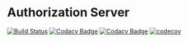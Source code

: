 # Authorization Server

[![Build Status](https://circleci.com/gh/mlobb/auth-server.svg?style=svg)](https://circleci.com/gh/mlobb/auth-server)
[![Codacy Badge](https://api.codacy.com/project/badge/Grade/57133fd46267415b8a6ae05889ac5560)](https://www.codacy.com?utm_source=github.com&amp;utm_medium=referral&amp;utm_content=mlobb/auth-server&amp;utm_campaign=Badge_Grade)
[![Codacy Badge](https://api.codacy.com/project/badge/Coverage/57133fd46267415b8a6ae05889ac5560)](https://www.codacy.com?utm_source=github.com&utm_medium=referral&utm_content=mlobb/auth-server&utm_campaign=Badge_Coverage)
[![codecov](https://codecov.io/gh/mlobb/auth-server/branch/develop/graph/badge.svg?token=zIVSI17Y4Y)](https://codecov.io/gh/mlobb/auth-server)
